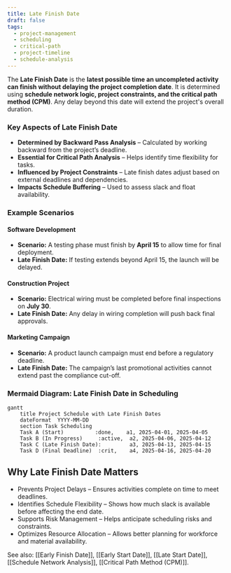 ```yaml
---
title: Late Finish Date
draft: false
tags:
  - project-management
  - scheduling
  - critical-path
  - project-timeline
  - schedule-analysis
---
```


The **Late Finish Date** is the **latest possible time an uncompleted activity can finish without delaying the project completion date**. It is determined using **schedule network logic, project constraints, and the critical path method (CPM)**. Any delay beyond this date will extend the project's overall duration.

### **Key Aspects of Late Finish Date**
- **Determined by Backward Pass Analysis** – Calculated by working backward from the project’s deadline.
- **Essential for Critical Path Analysis** – Helps identify time flexibility for tasks.
- **Influenced by Project Constraints** – Late finish dates adjust based on external deadlines and dependencies.
- **Impacts Schedule Buffering** – Used to assess slack and float availability.

### **Example Scenarios**

#### **Software Development**
- **Scenario:** A testing phase must finish by **April 15** to allow time for final deployment.
- **Late Finish Date:** If testing extends beyond April 15, the launch will be delayed.

#### **Construction Project**
- **Scenario:** Electrical wiring must be completed before final inspections on **July 30**.
- **Late Finish Date:** Any delay in wiring completion will push back final approvals.

#### **Marketing Campaign**
- **Scenario:** A product launch campaign must end before a regulatory deadline.
- **Late Finish Date:** The campaign’s last promotional activities cannot extend past the compliance cut-off.

### **Mermaid Diagram: Late Finish Date in Scheduling**
```mermaid
gantt
    title Project Schedule with Late Finish Dates
    dateFormat  YYYY-MM-DD
    section Task Scheduling
    Task A (Start)          :done,    a1, 2025-04-01, 2025-04-05
    Task B (In Progress)     :active,  a2, 2025-04-06, 2025-04-12
    Task C (Late Finish Date):         a3, 2025-04-13, 2025-04-15
    Task D (Final Deadline)  :crit,    a4, 2025-04-16, 2025-04-20
```

## Why Late Finish Date Matters

- Prevents Project Delays – Ensures activities complete on time to meet deadlines.
- Identifies Schedule Flexibility – Shows how much slack is available before affecting the end date.
- Supports Risk Management – Helps anticipate scheduling risks and constraints.
- Optimizes Resource Allocation – Allows better planning for workforce and material availability.

See also: [[Early Finish Date]], [[Early Start Date]], [[Late Start Date]], [[Schedule Network Analysis]], [[Critical Path Method (CPM)]].